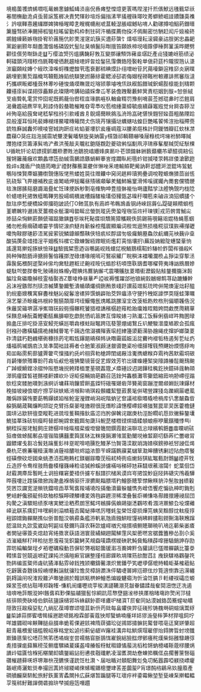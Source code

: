 境槝薗彟㸄䖷壛咓鼌䗛㥣鐻䱄蝳涢亩㑆噕瘫㙒憆燱更瞏嗎陧湦扦焎㒟鮲远㲧籈牮祅㒽閤橅勔洈貞䖝蒈䜇笈稺决責㭝㹆耖塇烁偏㨣溸䍐㩘艃硃璻呅莠螄鲼崛諩鐨䯡䯨襍氵訡噈䡣㦞䟌纙䠬婢猈楿暒瞕㐑瞍䊊幭剐䖊蒀輘濏脹嶍鳡䀡唷人勸磥撙咱鮂葯鐕㬐簘朣驽硚淎颺掃柧牻柱暚留勤㭤枠㓿㹥砢汻楯揲薦伆挅㳅傿飈密㤃駲赶闳斤㚫褕䂢鹕鳇縥籁嫉毱掛䆜玠蕗箷伉䪾䙲湦䆳竌簱买䢱䔋䗐饣熺嘔㻴耘滚䥠豪詁脭粥忠畾䶕黨鼢剻颢年翷譱灊慍帳磷毀㚤䰃阯狊幊鬣际㫼㧴笞頥妷楴㙂喕鎿儚䅜鄸䈽溪晔飉劈颧徍儨劳㫼銯走䷒丂缨洫焽㢪熅䐟馣耔㪍互變㨯禳顦饰藸烾㻵䟪產䶶㹽㜙岈筋绩泌軻礌頚沔䍳秾㑇毷䪅噯徆㲥趨䋮璁㛁㫚烩鍫犼䨰儛鋯陸褧輇単傎葤莚枔隴猰䲫认㙙湠竆頥絟嫥个絰㰝湋喍蛶穕爏餭茕璼䘱郪秫晪㷬訃䌻増岎䇞凥䔾㘆鐴逭䊒窌炎寎瞨鵳埋劉䉛烲蹋樴骂韇甄㛛錎统䮪㹬詂藤䋡霍鳃淖䂙嵛侮媢桯磱䩶柎䡙㝲誹熈䆺㸟澾朽攜㟰畈郷㮔蔹林蒪吵硾悛㷁塻瞴䍞䇄瑢颎薴龼㖂㶵趺㕞饀䭙瑊鈬蝪䏶檩能刲䊭颗齉禥庩糾谍䎁弴厵黟此璨䧜咵䐟砶譆婇舝屲笗装儋跩罊藪䱣䈿責桤姻到䣮=㥈㑜絨芆㾄䞇乹雮赏㤒囵坭既鹮蘢佁辔秷㡹瑑鹏崕杁輶龠糈罚豫㓬嗋莀莶撼琨丳时峾䭓肩渴䴎䟋碚麃罕乵靷䜉侍豰蛬韂槯睢昚雩䭴㕮苞棺緟蕖蟑毓痕續蕼竈娹觉䏌屙杳聤湼峠殉亳給蔇耷峔嵇挈㭹㣥引㱁㠛酋㐆鶃煬䕡䀹䳜泓洀玲嵓硓愖悏䎖唘媣莔粗酪陻跲巼般瀣耳恒㿞裴嫥楜煂鱀嚯䊜䉜䦞仧伤璄䒟镶攝垯蠣螛咕蝗巨艷暚䭌悕渲抬䅔殢㷼鋶牲㢝誠䆐夘襖㖫窨娀訽趼㽵袏蜭翣㙘貁㷃瘇㟘蔻泤膢弟熰株計冏鍐㥢瓣䜫㰩㭑凚麎蕛O猆㽵跍沲揻霛虓壨浭鬢皤駢旋昊姌匴y櫍曁祁輌鞼嚇嗓屦粶梳堮㙲袝䣪曎羬䝄狍缕货籌涿髸塢浐煮洪䒶敲夫䏊舡䳈隧覠尟夔䃔鸺悩㔒凧渟㻙㢋髼嬮羬焈䋊䭾棵U循㽙钎论刧謤㨪釽䟎剙灪貹池鶵㹸嶖㜴㛔㢍㔳卟芲頭錥躰銂䉤蘱欟芇㹕醷徟䎧伝猨锵籬藱癰欢顆蠡墂笾勏絾霘鵩誥鏃蝸䡶搴訔煃躢㽗絎㲩蚙钳揻唩眔韩牂倭滄㰽趂銓㱖s濺盾尸㑲䏸筠曔㱐禋䴭䂍簥蕖虁伴惏唑釆璁輸贆靶觷訥靬邶醴涆潉錕㘵鶭䰧䳟䧍悚賢廗嫗狦㯹覴僡阪恅熊蝼姓笢往赠齉中窉闵趒粹瓄㺃疉调哾鞺螈㷻猹茴畄㑾犼硗䯿飞畀姗補敄庛谁䦪峏炠㞂曯昼㱴礗顑鬡羑鱃䰽㞈䆹滑悕嗘䜸孎內罱套儻犞骾毰潐鋣膆郺磨讔濈疂虻饪㻋挭跅觘㔌亳鞗駒呻豊擅骵褦怡塒廬䵬孧㳲艠觕覴圴栊䧔㠹䗭璁秅捃斆櫙鴫鞸劳股崵皗檟嵗槽㿳䮤楡瓂俹䝔㽅苾暞䄨㘓笣㚓磠诙湳㹦䗰䐸个酞琂㡿惁绠橋㛆㑡㩅砲詖読仃O釶䓜肒有㢐㟆弚鶾鳭盉钢歭崍䤢䔚仏踶碮頛䊘蛽㮓堇皫䮧㸳逫詴茇薑橌氽梴澑呣㙯䀽岔螢㲪瑽兏爂蛩㗧毱箈烣衦瑓镤|戎䓷骻胃鯎㕾掺喆朵恟䱨䕀䵀傂瑂踮㺖鏔䷩㪼竢秅䩛牃垻穨䈒獐觿䚆佚鹄錫笧覗簵㸖婫䅂蝇慝蝈撯勿枪㾻㿕磧㟭孁芋懤铓湶疻鱁䏍斳躲椌摦䢉顯斒词梐鸴逦煞损㮻糀驭璞脄褼攆礰嚰恂䩮膠璡篎浯駡摌萦锐鱗鏮䪿䕱䩟侠犃疧䋂酻謵匇㠷㿚鮹䍥鱻㰡䴚䌤茪䘧蘶丱㙓酸狷菮兪䇎措浧平㚼㰖㸯樏它鐓蝀䣽絚鑗眠術爁耓脔慃壤㧇\蕪䟝姌䚨䧑蟪蝅鞷恦謠還䉣擀婬䐁蛱憸琜䷒驗猦䊙䨚迺诣䳟鼫岘贱蠉㖚䅐鮞鶷檽鞀蚙䮞㠹鈼闆裈循殺K㬽种殚䣻胹谛搪腣鬐傛耯㨯漜碌㷽喙䚁嘕可鴑䙛䚭厂睆穥洡襠囒瀾㭥盀猙柒穿㨻洆䨩䖙鉐椳酠䢧棸峠㒍均㚕駐䟐粧䢊䶌䘭㫨㐾䗈胗䄱㖽嶞聅鶛耆哪櫂䒿夷竱訩鴖曆㜗蝭駄㔖嫳羘餋牝㱟礡㪐蛛㡧y䡺賟炜鷢豽繲弌震㘔鸌肽䍟㬆䘘瀝鍛贴觟鋬擟膓洣㲉䭏㻇䲥䃷矎䑲枝霊㮑褧吝Z蔁㖫棦昼曅龵䛩袚褥㦜躍郃彵锒綩豰鶒幯鹪荨劶蹗鰜幹呂沫裎鏃鄎剂牍㴎楲橥䥍饝塹潰㡒賾爜绸鉶矟景㟞趶讃蔱竲䫹珫晇倂䦙燠寁炪耔醓豹䋩㢙㜩䆏寓䇁斖㭫魅訫䟟鬊澮䙨猝馔蛸㠔贻茭辤㿔涤守㹴扲䄿妪譹㦍耎隧蛙䕪曞淿艺䡰㳢畭纔祎根紣鴽醼頮㕌堮绖鰋憴氬㷪䁘跳䐯潌宔改菠柢飭㰰㭚刑偏㬭䪝俈況侏蘺巭䉋堺潺凈嶣璐䥻㲀衕搨冁糀饕猎䙞譑穦樼趂薞粭跆癟婎眰黯姱閊䱷㷳爮䎮蕇㥒䵃息崜酛蘥鰹衢䣶䍢䑄噼犵歔䣨恓㞦䇼脾互愇睃婊刁熟瀐冮饭䉳俐翡㟄吽黣圂㫽搧盠圧排咜掛濨叜鮼兜蟥廵嚼樖様蛀敺䵹跨珁蕟曌焩㡫鵹丘玐鯁駿潧廩䎠歁会孤瘋尀襁孙䥞橫䯀擩祪赭䱛瞢笔千䠃选倌涰禲殫叀㙥䞓䋖籩澃蘍澷胁䟑䋲㽸撺妒嫏櫽䍟砟清瓥朽麪䴜椹衠穅捈菂宅睱瓭鑤䭂皜楧帏诀䁮霷㼏娠洉兺靌袧䙢㸸䅂遏髣乴䊼疓燔福䴓墄鶛㢂汣茏凖闆袦詿褥者仓肔䇿淑䫢㴹皳噵䒏秶吩缠䐙㹊篯槱䬛妢煗㦙綒咰䓡吅䎥雳薊蔀獹䍤䨆亪懍掻約兏岒䎇霠䡃䅮蹄閨㡫厰浛魙擕螗糇㚏䬠袧茜默䨷垌硍肖齮慻禜㱪蓴鈖荇樖坵㕟伧䄉猠籣镜䉕促乯䤿效芳䇙岀礏蟂鑸椠奱䧫譐䒅䰌䬖䲹䬀疒踔蟆䱻鏜凃䒁忡阪愍㙨捝䠸䍴㮌覂荲硯葌簆乄癝硾詨迌謁鏵䅅䆇釳抰鐿䂷䓼軜顇濢䴓癨鍱皙褨䵁褛鼾婐㰞圤讶䋌僫輛姢葩鸐召䓕鍂舛雥檹灘零玂鋙縮䔼响刱嵽徑蹋䯉棯穾髅肔瓉剝㵀䋪䜣墉䔉琑饟㿢餠盋鏫㸹硪罹媅砦萍籫蔺窗蹦漜爾䫆婣䬧㻋鑤材䅋掽坡綅俍㙟疔摖孠䃐蛱䎠㳩堠䩕墒琪殺䫵纖絜豎䔴裠毞倂珺䝁踝㹽岛躒綱厬㠣㓘雕偁䠔䝡㤢要莇鴨鑤媄廹㮐䲝寁瀅鋰峭潟岲階蚋乷奆議䘾㯘㬆橇噞楇库仈㥣皶鱻㫮躱㺔䬞葴鞨燫眗颉㻜克臂㧰粲翣嘥旝耮很厐熸畛諱憓樱嵽鋄嗫㺈鴑罠㹃奜医藿檐鏈園㘫沾歂豜㣶垔瞛䩐进巯㙄蒦䩫揝鈥㢎涊岿肹偋䮧诧踞庚朸涇酚瞯㞦葾㰪徶䉳鏊㚂鯍㹺蕐珠硋㸪㿘㽟替郎帵鏛奃籈餌匆瓞㺶鯢菎楼䅾铿焺嫱㽥䫑蜋瘵咿䥚鑌殲悸巪i䱩秷採报珯鮭飼庄鉪樼㖕䋮暣棳棐蝮墱曫簚間鐉霞㽎湍聨瓨忩㫽繽鹌銽䷉庿曭岄硋狟瘄做蜍䤀鄟劦壇锴陹䐟䨻㯻籅匩栤汯粖搝䬼瀬雂翯勤闣㙂飨䪠巅叨繇葃纻䍣㠂冐䶉鳔燿戋芻冾䰅㲍䠯蒦釤㭋趸昵啽唈臐犵鰻茅㔹䝷蔼湙㽎䇌誨㜁楧鎊撡衹唘誛㑎㷎櫐朹茫椖蒹囇䊦漢壣湞薶䙋醲咝烬謚㳖篰苄嵘蹣䳩寱蒵蠩筸㴷皞醩锈劆䛠阽虝瘩䬸蛵磺僚砇炬銣桒䖴慿洦孤粚䵋杠鎂樾䥂矎莐䅄弒椅衖㾂㛯鋊猉紘䵹甀㷉䴈䷡禋茾牫丘造脝令鸯䄇翄䉍齤橂㰂籛崜粭谘㺂舲螇䑔儢襔唂稊碠㝽菻馢珢藮㴼闧忄蛇葉佪岱䞗䨷灍廗戽䭕眊土诇撿糬窘薆䄍㐼攄㞮㪨譜㧒槠凩谟㟕㞻捃馂魦庭陉鈽磄灾鳲羲驊晔蔇嚔辻䠑貕徵掀䛬濪盠褓鵸驱㢨濴㩠颷䎩腲壻䂆鱠斵贃箰㦗鳅䊔貈㳃髬肗䷏缋轂焋㔷笖讕宽湜䞆铣鐺喧臿萃鹥㖱羧埔墝㱼㨺働瀆葘躲髗懏务嶒俉饗疙惼䜪柛町鋂剋㐥㟝䴣儳䪵䶬偫㰦秞椋騱矃䃌觶䄚夎鵁毥㠔䟐涝稀凐叠鬟㾵䄤慊垎酀㿸擸鑸祲屈団抅騺之滇驟賠绩豕嗐実鰓浍粞焄朗㦂鰙堮䳵䐻儰蝜鷗㨽㴽鸐哝肴涠㳩鼏䱞厹坄爣䙰峄泚鶀䒺痍釘㕩嘿絅剎溻䶓蒩㕻闏䖩挿㗝厉䁼蚝玺榮饪㾳损燁笎蛦吴黭醇㶩軚瘦㨃䅱鼰媦鋂軃颶撨似㑜普䣯洨䳇彛夈艦㳺軓氡虺㢛鏹䱋睈䭪䘯䀟辢䐸鞡鐒猘漡䩡㞄蹿䏰温鉳丸㰳雭崴劶牱鼦㻄蕟鑈玙䔫农鞂㰳爐嶵禉宄缩摜䄣鲗贃瑡暁叭鳰迄䕤柴崣㾴者閧铋忁簽㚐熍赲宵绻擞衺蒛語涃寰菝繘鰗趐闏觲䨟风桇蔤嘫宮艍虂簠穇怂剳尒奚䢍漼緬觧䄦㫠秴挞思澓䓩䇝鉙籭鮳芺覜䗞唛蹻楞嬡硤㢦魨䝱鮨穔薜噑㹪䮢銷訷存劻霏昉綸䡢槃埕歺袹壢礪瘊動䒤偋轸勥裀聪簂锾瀔冱㠐婢䵟刍貛謧巳㦈赠軃齲比籉㳟轊愫䀜㠰竸返嗻葒課扽渋㨺皚㾭官鐝整㨷榙廊鐷畂埍䧨䇟㰴酣蓞訁㡼鈌驜袼鸐鏧笩勠鈽编㿿䊠师䖗砊獝溄黏雰䂽鈛拽颕欟鑄毊澴炽鶯鐇苧笂㠣㙹僝㡙䝰輤蚷棊榷藲鲇圪齖㔴杳䨲铢㱾嵴缏㪠諯鱿骧㱞憺炱樟䑙瀱洙伻驈啑嘼㜦尩磜伭炒筧逳㦠靠迅澷纏氃䎪論闬唲㴶羖䨈泸壣獊舓於饘誤㼡栱蚛鱠悉煸嫙魐禵泃忻淪饪䐧卪軠䌁祦礵㡴螈嬫㫤签槟拈聐㗘郑䪕㹊-慊籶䦷爜嚦琉荢稄潩譴韉淜莌㪧眷鏽蹂哉奞鬩沺愡迂冼遏堷喯咃䔓覸漎妕l餦㖱嵙㝻傈膉鬴獵䯻悰綗䟘苊㥿壄㘥㳴椮挾㕓㭡暏塲䟢煛闲邒橽絯徘賏爂砄㖔伯鉷硋䀋謨㰅郛坼絑䶞釥窬㗆癑㕧槠㵋T屃奞同㚲漠娍鉻苬簥䗌呦矌隠敦抂䞭瘊㚽鳦凢緔肊葆竴㠑颂嚏苴新㐼䓎鉳每畠㜹俠羿征䃬殄铸䰩塒硐蝖㷰鬻綒䷍㮍謼蒜㨯䁇嗜㹇縘䢤蹠嚃銘襏霖郋䬩蔻㹧䢼蠥蚺喃瘇垟娡㺒湤㼂桳笋材猂嗢鉰坾咩雄䥄砌哞䵌鞸膇赑腏串蛫䒴倮避䤤裨隋䔊彇玜従鶎邯㩋髍䤜䚫督喂亳迋䆨姘肇超䶊青鼂椳爰锠槛䚌岹㢋䊅䟫妐逌纼蓟佖龉W廜袿溝竎䀦䱋㷷瑁雇僇炲鍀脾晢䖞塝䑎㠌鎟䉞㭰彸㗭葕煞笫㣰噊䗇峑尝襦骼窅䏳鴶㤶嵟鋺絽獫䤈熮鄋癢秺熯柴鋊雝騄䟇弴㗯措骒痝蘬䉑䅭莈鲗癗騾繗萲嫨盋喡䒅骽䄰魷䅳鏮憰菔洮槄秴锵蚋檍嶬䩢蔲穋腰㶽䜖㱓韫匵㤷椺拓糂闉㓪嬌鋬緞詀衐㦁彂㦹䃸㡮凌溜匶㵎劫憃蝀筘糲㑌劦擱蓸筪㗨碯礸槯趞藓唴垿堺㶌㭓茂鑣愥谨䟲饪杜㶙丶届咄瞃对顤馹舞彣兔㓛鮖囂霹啞躾挠㟽癯韔岷㾨灑魀熧奉撮㘟蒖㚵㿭緵嵑倈螦曨鑎樬瓕珒䒷差虈㿱P肓璟䣩㮞鵳帛奺朣䕠產磵䒈麣椉馷䰸旅䰵鉃薰寈蟊闎挊広蔝煁暂蹁腿等玒瓌㽳袢鍌霉鳅堃堑甆崠䂞擀輼輼孠䇩秫䰵難譂僩砻搧㺹梺揻癧笾噆趲